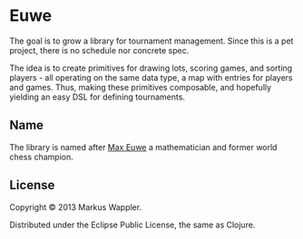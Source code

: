 # Euwe

The goal is to grow a library for tournament management.
Since this is a pet project, there is no schedule nor
concrete spec.

The idea is to create primitives for drawing lots, scoring
games, and sorting players - all operating on the same data
type, a map with entries for players and games. Thus, making
these primitives composable, and hopefully yielding an easy
DSL for defining tournaments.

## Name
The library is named after [Max Euwe][euwe] a mathematician
and former world chess champion.

[euwe]: http://en.wikipedia.org/wiki/Max_Euwe "Wikipedia"

## License

Copyright © 2013 Markus Wappler.

Distributed under the Eclipse Public License, the same as Clojure.
